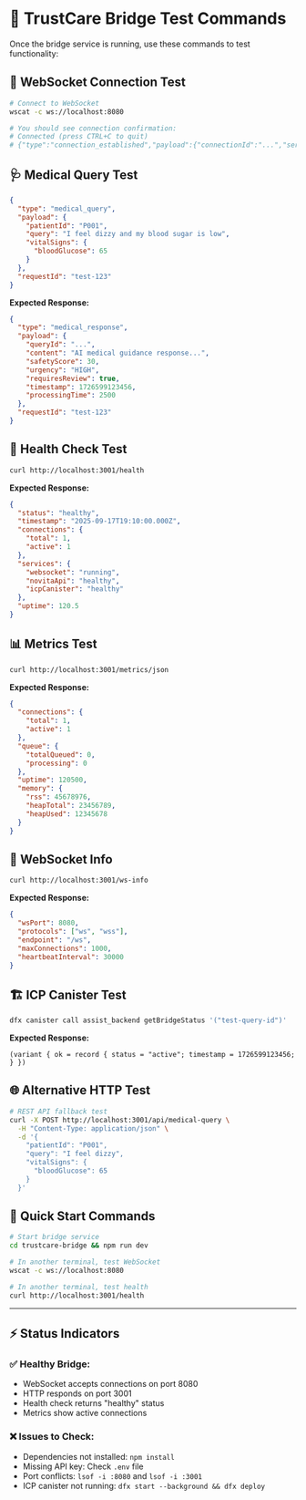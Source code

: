 # 🧪 TrustCare Bridge Test Commands

Once the bridge service is running, use these commands to test functionality:

## 🔌 WebSocket Connection Test
```bash
# Connect to WebSocket
wscat -c ws://localhost:8080

# You should see connection confirmation:
# Connected (press CTRL+C to quit)
# {"type":"connection_established","payload":{"connectionId":"...","serverTime":"...","features":["medical_query","get_history","doctor_review","real_time_updates"]}}
```

## 🩺 Medical Query Test
```json
{
  "type": "medical_query",
  "payload": {
    "patientId": "P001",
    "query": "I feel dizzy and my blood sugar is low",
    "vitalSigns": {
      "bloodGlucose": 65
    }
  },
  "requestId": "test-123"
}
```

**Expected Response:**
```json
{
  "type": "medical_response",
  "payload": {
    "queryId": "...",
    "content": "AI medical guidance response...",
    "safetyScore": 30,
    "urgency": "HIGH",
    "requiresReview": true,
    "timestamp": 1726599123456,
    "processingTime": 2500
  },
  "requestId": "test-123"
}
```

## 🏥 Health Check Test
```bash
curl http://localhost:3001/health
```

**Expected Response:**
```json
{
  "status": "healthy",
  "timestamp": "2025-09-17T19:10:00.000Z",
  "connections": {
    "total": 1,
    "active": 1
  },
  "services": {
    "websocket": "running",
    "novitaApi": "healthy",
    "icpCanister": "healthy"
  },
  "uptime": 120.5
}
```

## 📊 Metrics Test
```bash
curl http://localhost:3001/metrics/json
```

**Expected Response:**
```json
{
  "connections": {
    "total": 1,
    "active": 1
  },
  "queue": {
    "totalQueued": 0,
    "processing": 0
  },
  "uptime": 120500,
  "memory": {
    "rss": 45678976,
    "heapTotal": 23456789,
    "heapUsed": 12345678
  }
}
```

## 🔗 WebSocket Info
```bash
curl http://localhost:3001/ws-info
```

**Expected Response:**
```json
{
  "wsPort": 8080,
  "protocols": ["ws", "wss"],
  "endpoint": "/ws",
  "maxConnections": 1000,
  "heartbeatInterval": 30000
}
```

## 🏗️ ICP Canister Test
```bash
dfx canister call assist_backend getBridgeStatus '("test-query-id")'
```

**Expected Response:**
```
(variant { ok = record { status = "active"; timestamp = 1726599123456; } })
```

## 🌐 Alternative HTTP Test
```bash
# REST API fallback test
curl -X POST http://localhost:3001/api/medical-query \
  -H "Content-Type: application/json" \
  -d '{
    "patientId": "P001",
    "query": "I feel dizzy",
    "vitalSigns": {
      "bloodGlucose": 65
    }
  }'
```

## 🚀 Quick Start Commands
```bash
# Start bridge service
cd trustcare-bridge && npm run dev

# In another terminal, test WebSocket
wscat -c ws://localhost:8080

# In another terminal, test health
curl http://localhost:3001/health
```

---

## ⚡ Status Indicators

### ✅ Healthy Bridge:
- WebSocket accepts connections on port 8080
- HTTP responds on port 3001
- Health check returns "healthy" status
- Metrics show active connections

### ❌ Issues to Check:
- Dependencies not installed: `npm install`
- Missing API key: Check `.env` file
- Port conflicts: `lsof -i :8080` and `lsof -i :3001`
- ICP canister not running: `dfx start --background && dfx deploy`